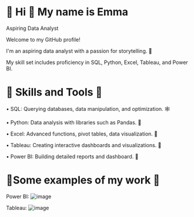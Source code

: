 # 👋 Hi :partying_face: My name is Emma
Aspiring Data Analyst

Welcome to my GitHub profile! 

I'm an aspiring data analyst with a passion for storytelling. 📖

My skill set includes proficiency in SQL, Python, Excel, Tableau, and Power BI. 


# 🚀 Skills and Tools  🚀

• SQL: Querying databases, data manipulation, and optimization. 🕸️

• Python: Data analysis with libraries such as Pandas. 🐍

• Excel: Advanced functions, pivot tables, data visualization. 🤖

• Tableau: Creating interactive dashboards and visualizations. 🌻

• Power BI: Building detailed reports and dashboard. 🦐

# 🔆Some examples of my work 🔆

Power BI:
![image](https://github.com/EmmaKaas/EmmaKaas/assets/168829759/e1261748-1ad6-45ad-a782-e235c0750187)

Tableau:
![image](https://github.com/EmmaKaas/EmmaKaas/assets/168829759/194a12ca-1fe6-4d2e-a067-d5dfecad76c9)
